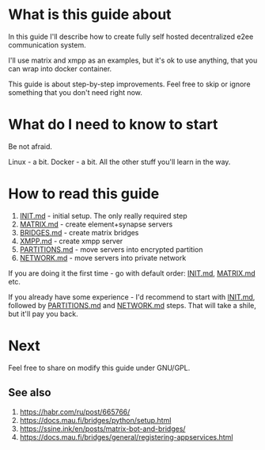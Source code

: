 # What is this guide about

In this guide I'll describe how to create fully self hosted decentralized e2ee communication system.

I'll use matrix and xmpp as an examples, but it's ok to use anything, that you can wrap into docker container.

This guide is about step-by-step improvements. Feel free to skip or ignore something that you don't need right now.

# What do I need to know to start

Be not afraid.

Linux - a bit. Docker - a bit. All the other stuff you'll learn in the way.

# How to read this guide

1. [INIT.md](1.INIT.md) - initial setup. The only really required step
1. [MATRIX.md](2.MATRIX.md) - create element+synapse servers
  1. [BRIDGES.md](2.1.BRIDGES.md) - create matrix bridges
1. [XMPP.md](3.XMPP.md) - create xmpp server
1. [PARTITIONS.md](4.PARTITIONS.md) - move servers into encrypted partition
1. [NETWORK.md](5.NETWORK.md) - move servers into private network

If you are doing it the first time - go with default order: [INIT.md](1.INIT.md), [MATRIX.md](2.MATRIX.md) etc.

If you already have some experience - I'd recommend to start with [INIT.md](1.INIT.md), followed by [PARTITIONS.md](4.PARTITIONS.md) and [NETWORK.md](5.NETWORK.md) steps. That will take a shile, but it'll pay you back.

# Next

Feel free to share on modify this guide under GNU/GPL.

## See also

1. https://habr.com/ru/post/665766/
1. https://docs.mau.fi/bridges/python/setup.html
1. https://ssine.ink/en/posts/matrix-bot-and-bridges/
1. https://docs.mau.fi/bridges/general/registering-appservices.html
